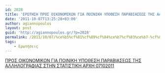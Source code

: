 ```yaml
---
id: 2028
title: 'ΕΡΩΤΗΣΗ ΠΡΟΣ ΟΙΚΟΝΟΜΙΚΩΝ ΓΙΑ ΠΟΙΝΙΚΗ ΥΠΟΘΕΣΗ ΠΑΡΑΒΙΑΣΕΩΣ ΤΗΣ ΑΛΛΗΛΟΓΡΑΦΙΑΣ ΣΤΗΝ ΣΤΑΤΙΣΤΙΚΗ ΑΡΧΗ 7-10-2011'
date: '2011-10-07T13:25:28+03:00'
author: agiannopoulos
layout: post
guid: 'http://agiannopoulos.gr/?p=2028'
permalink: /2011/10/07/%ce%b5%cf%81%cf%89%cf%84%ce%b7%cf%83%ce%b7-%cf%80%cf%81%ce%bf%cf%83-%ce%bf%ce%b9%ce%ba%ce%bf%ce%bd%ce%bf%ce%bc%ce%b9%ce%ba%cf%89%ce%bd-%ce%b3%ce%b9%ce%b1-%cf%80%ce%bf%ce%b9%ce%bd%ce%b9%ce%ba%ce%b7/
tags:
    - Ερωτήσεις
---
```


[ΠΡΟΣ ΟΙΚΟΝΟΜΙΚΩΝ ΓΙΑ ΠΟΙΝΙΚΗ ΥΠΟΘΕΣΗ ΠΑΡΑΒΙΑΣΕΩΣ ΤΗΣ ΑΛΛΗΛΟΓΡΑΦΙΑΣ ΣΤΗΝ ΣΤΑΤΙΣΤΙΚΗ ΑΡΧΗ 07102011](/wp-content/uploads/2012/04/cf80cf81cebfcf83-cebfceb9cebacebfcebdcebfcebcceb9cebacf89cebd-ceb3ceb9ceb1-cf80cebfceb9cebdceb9cebaceb7-cf85cf80cebfceb8ceb5cf83ceb7.doc)
